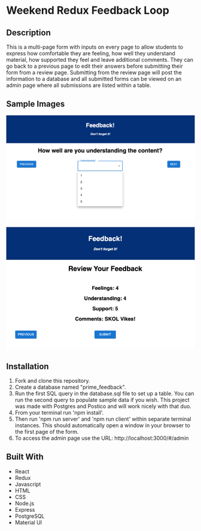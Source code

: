 # Weekend Redux Feedback Loop

## Description

This is a multi-page form with inputs on every page to allow students to express how comfortable they are feeling, how well they understand material, how supported they feel and leave additional comments. They can go back to a previous page to edit their answers before submitting their form from a review page. Submitting from the review page will post the information to a database and all submitted forms can be viewed on an admin page where all submissions are listed within a table.

## Sample Images

![Alt text](public/images/Understanding.png)

![Alt text](public/images/Review.png)

## Installation
1. Fork and clone this repository.
2. Create a database named "prime_feedback".
3. Run the first SQL query in the database.sql file to set up a table. You can run the second query to populate sample data if you wish. This project was made with Postgres and Postico and will work nicely with that duo.
4. From your terminal run 'npm install'.
5. Then run 'npm run server' and 'npm run client' within separate terminal instances. This should automatically open a window in your browser to the first page of the form.
6. To access the admin page use the URL: http://localhost:3000/#/admin

## Built With
- React
- Redux
- Javascript
- HTML
- CSS
- Node.js
- Express
- PostgreSQL
- Material UI